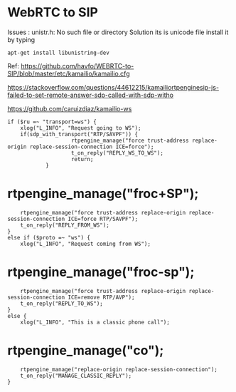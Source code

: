 # WebRTC to SIP


Issues : unistr.h: No such file or directory
Solution its is unicode file install it by typing 
```
apt-get install libunistring-dev
```



Ref:
https://github.com/havfo/WEBRTC-to-SIP/blob/master/etc/kamailio/kamailio.cfg

https://stackoverflow.com/questions/44612215/kamailiortpenginesip-js-failed-to-set-remote-answer-sdp-called-with-sdp-witho




https://github.com/caruizdiaz/kamailio-ws

	if ($ru =~ "transport=ws") {
		xlog("L_INFO", "Request going to WS");
		if(sdp_with_transport("RTP/SAVPF")) {
                        rtpengine_manage("force trust-address replace-origin replace-session-connection ICE=force");
                        t_on_reply("REPLY_WS_TO_WS");
                        return;
                }
                
#		rtpengine_manage("froc+SP");
		rtpengine_manage("force trust-address replace-origin replace-session-connection ICE=force RTP/SAVPF");
		t_on_reply("REPLY_FROM_WS");
	}
	else if ($proto =~ "ws") {
		xlog("L_INFO", "Request coming from WS");
#		rtpengine_manage("froc-sp");
		rtpengine_manage("force trust-address replace-origin replace-session-connection ICE=remove RTP/AVP");
		t_on_reply("REPLY_TO_WS");
	}
	else {
		xlog("L_INFO", "This is a classic phone call");
#	rtpengine_manage("co");
		rtpengine_manage("replace-origin replace-session-connection");
		t_on_reply("MANAGE_CLASSIC_REPLY");
	}